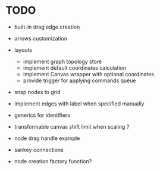 # TODO

- built-in drag edge creation
- arrows customization

- layouts

  - implement graph topology store
  - implement default coordinates calculation
  - implement Canvas wrapper with optional coordinates
  - provide trigger for applying commands queue

- snap nodes to grid
- implement edges with label when specified manually
- generics for identifiers
- transformable canvas shift limit when scaling ?
- node drag handle example
- sankey connections
- node creation factory function?
